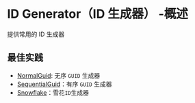 # ID Generator（ID 生成器） -概述

提供常用的 ID 生成器

## 最佳实践

* [NormalGuid](/framework/building-blocks/id-generator/normal-guid): 无序 `GUID` 生成器
* [SequentialGuid](/framework/building-blocks/id-generator/sequential-guid)：有序 `GUID` 生成器
* [Snowflake](/framework/building-blocks/id-generator/snowflake)：雪花`ID`生成器